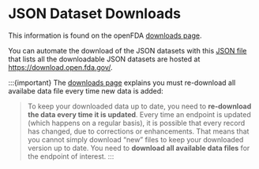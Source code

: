 # JSON Dataset Downloads

This information is found on the openFDA [downloads page](https://open.fda.gov/apis/downloads/).

You can automate the download of the JSON datasets with this [JSON file](https://api.fda.gov/download.json) that lists all the downloadable JSON datasets
are hosted at <https://download.open.fda.gov/>.

:::{important}
The [downloads page](https://open.fda.gov/apis/downloads/) explains you must re-download all availabe data file every time
new data is added:

> To keep your downloaded data up to date, you need to **re-download the data every time it is updated**. Every time an endpoint is updated
(which happens on a regular basis), it is possible that every record has changed, due to corrections or enhancements. That means that you
cannot simply download “new” files to keep your downloaded version up to date. You need to **download all available data files** for the endpoint
of interest.
:::

